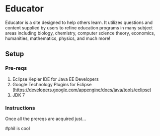 # Educator 
Educator is a site designed to help others learn. It utilizes questions and content supplied by users to refine education programs in many subject areas including biology, chemistry, computer science theory, economics, humanities, mathematics, physics, and much more!
## Setup
### Pre-reqs
1. Eclipse Kepler IDE for Java EE Developers
2. Google Technology Plugins for Eclipse (https://developers.google.com/appengine/docs/java/tools/eclipse)
3. JDK 7

### Instructions
Once all the prereqs are acquired just...

#phil is cool
